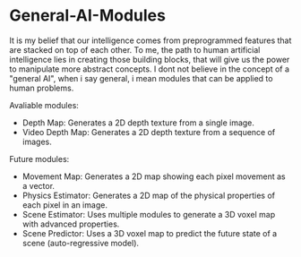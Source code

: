 # General-AI-Modules
It is my belief that our intelligence comes from preprogrammed features that are stacked on top of each other. To me, the path to human artificial intelligence lies in creating those building blocks, that will give us the power to manipulate more abstract concepts.
I dont not believe in the concept of a "general AI", when i say general, i mean modules that can be applied to human problems. 

Avaliable modules: 
- Depth Map: Generates a 2D depth texture from a single image.
- Video Depth Map: Generates a 2D depth texture from a sequence of images.

Future modules:
- Movement Map: Generates a 2D map showing each pixel movement as a vector.
- Physics Estimator: Generates a 2D map of the physical properties of each pixel in an image.
- Scene Estimator: Uses multiple modules to generate a 3D voxel map with advanced properties.
- Scene Predictor: Uses a 3D voxel map to predict the future state of a scene (auto-regressive model).
